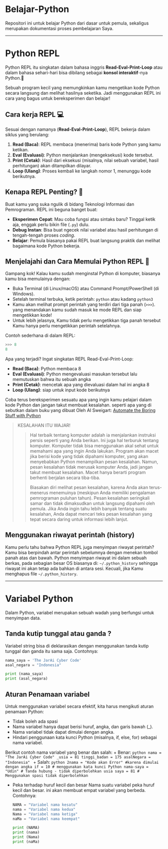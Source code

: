 # Belajar-Python
Repositori ini untuk belajar Python dari dasar untuk pemula,
sekaligus merupakan dokumentasi proses pembelajaran Saya.

---

# Python REPL
Python REPL itu singkatan dalam bahasa inggris **Read-Eval-Print-Loop**
atau dalam bahasa sehari-hari bisa dibilang sebagai **konsol interaktif**-nya Python.🐍

Sebuah program kecil yang memungkinkan kamu mengetikan kode Python
secara langsung dan melihat hasilnya seketika.
Jadi menggunakan REPL ini cara yang bagus untuk bereksperimen dan belajar!

## Cara kerja REPL 💻
Sesuai dengan namanya (**Read-Eval-Print-Loop**), REPL bekerja dalam siklus yang berulang:
1. **Read (Baca)**: REPL membaca (menerima) baris kode Python yang kamu ketikan.
2. **Eval (Evaluasi)**: Python menjalankan (mengeksekusi) kode tersebut.
3. **Print (Cetak)**: Hasil dari eksekusi (misalnya, nilai sebuah variabel,
hasil perhitungan) akan ditampilkan dilayar.
4. **Loop (Ulang)**: Proses kembali ke langkah nomor 1, menunggu kode berikutnya.

## Kenapa REPL Penting? 🤔
Buat kamu yang suka ngulik di bidang Teknologi Informasi dan Pemrograman.
REPL ini beguna banget buat:
+ **Eksperimen Cepat**: Mau coba fungsi atau sintaks baru? Tinggal ketik aja,
enggak perlu bikin file (`.py`) dulu.
+ **Debug Instan**: Bisa buat ngecek nilai variabel atau hasil perhitungan 
di tengah-tengah proses _coding_.
+ **Belajar**: Pemula biasanya pakai REPL
buat langsung praktik dan melihat bagaimana kode Python bekerja.

## Menjelajahi dan Cara Memulai Python REPL 🚀
Gampang kok! Kalau kamu sudah menginstal Python di komputer,
biasanya kamu bisa memulainya dengan:

+ Buka Terminal (di Linux/macOS) atau Command Prompt/PowerShell (di Windows).
+ Setelah terminal terbuka, ketik perintah: `python` atau kadang `python3`
+ Kamu akan melihat prompt perintah yang terdiri dari tiga panah (`>>>`).
yang menandakan kamu sudah masuk ke mode REPL dan siap mengetikkan kode!
+ Untuk lebih jelasnya, Kamu tidak perlu mengetikkan tiga panah tersebut
Kamu hanya perlu mengetikkan perintah setelahnya.

Contoh sederhana di dalam REPL:
```python
>>> 8
8
```
Apa yang terjadi? Ingat singkatan REPL Read-Eval-Print-Loop:
+ **Read (Baca)**: Python membaca 8
+ **Eval (Evaluasi)**: Python mengevaluasi masukan tersebut
lalu memutuskan bahwa itu sebuah angka
+ **Print (Cetak)**: mencetak apa yang dievaluasi dalam hal ini angka 8
+ **Loop (Ulang)**: siap untuk input kode berikutnya

Coba terus bereksperimen sesuatu apa yang ingin kamu pelajari dalam kode Python
dan jangan takut membuat kesalahan.
seperti apa yang di sebutkan dalam buku yang dibuat Oleh AI Sweigart:
[Automate the Boring Stuff with Python](https://automatetheboringstuff.com/3e/chapter1.html)
> KESALAHAN ITU WAJAR!
>> Hal terbaik tentang komputer adalah ia menjalankan instruksi persis seperti yang Anda berikan.
>> Ini juga hal terburuk tentang komputer.
>> Komputer tidak bisa menggunakan akal sehat untuk memahami apa yang ingin Anda lakukan.
>> Program akan macet jika berisi kode yang tidak dipahami komputer,
>> yang akan menyebabkan Python menampilkan pesan kesalahan.
>> Namun, pesan kesalahan tidak merusak komputer Anda, jadi jangan takut membuat kesalahan.
>> Macet hanya berarti program berhenti berjalan secara tiba-tiba.
>> 
>> Biasakan diri melihat pesan kesalahan, karena Anda akan terus-menerus menemuinya 
>> (meskipun Anda memiliki pengalaman pemrograman puluhan tahun).
>> Pesan kesalahan seringkali samar dan tidak dimaksudkan untuk langsung dipahami oleh pemula.
>> Jika Anda ingin tahu lebih banyak tentang suatu kesalahan,
>> Anda dapat mencari teks pesan kesalahan yang tepat secara daring untuk informasi lebih lanjut. 

## Menggunakan riwayat perintah (history)
Kamu perlu tahu bahwa Python REPL juga menyimpan riwayat perintah?
Kamu bisa berpindah antar perintah sebelumnya dengan menekan tombol panah atas dan bawah.
Python menyimpan riwayat ini dalam sebuah berkas, pada sebagian besar OS biasanya di: `~/.python_history`
sehingga riwayat ini akan tetap ada bahkan di antara sesi.
Kecuali, jika Kamu menghapus file `~/.python_history`.

---

# Variabel Python
Dalam Python, variabel merupakan sebuah wadah yang berfungsi untuk menyimpan data.

## Tanda kutip tunggal atau ganda ?
Variabel string bisa di deklarasikan dengan menggunakan
tanda kutip tunggal dan ganda itu sama saja. Contohnya:
```python
nama_saya = 'The JarAi Cyber Code'
asal_negara = "Indonesia"

print (nama_saya)
print (asal_negara)
```
## Aturan Penamaan variabel
Untuk menggunakan variabel secara efektif, kita harus mengikuti aturan penamaan Python:
+ Tidak boleh ada spasi
+ Nama variabel hanya dapat berisi huruf, angka, dan garis bawah (_).
+ Nama variabel tidak dapat dimulai dengan angka.
+ Hindari penggunaan kata kunci Python (misalnya, if, else, for) sebagai nama variabel.

Berikut contoh nama variabel yang benar dan salah:
    + Benar:
    ```python
    nama = "The JarAi Cyber Code"
    _usia = 81
    tinggi_badan = 175
    asalNegara = "Indonesia"
    ```
    + Salah:
    ```python
    2nama = "Kode akan Error" #karena dimulai dengan angka
    if = 10 # menggunakan kata kunci Python
    nama-saya = "Udin" # Tanda hubung - tidak diperbolehkan
    usia saya = 81 # Menggunakan spasi tidak diperbolehkan
    ```

+ Peka terhadap huruf kecil dan besar
Nama suatu variabel peka huruf kecil dan besar.
ini akan membuat empat variabel yang berbeda. Contohnya:
    ```python
    NAMA = "Variabel nama kesatu"
    nama = "Variabel nama kedua"
    Nama = "Variabel nama ketiga"
    naMa = "Variabel nama keempat"

    print (NAMA)
    print (nama)
    print (Nama)
    print (naMa)
    ```
